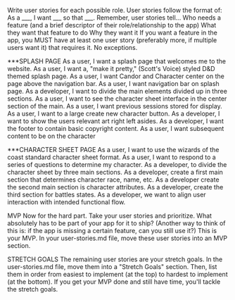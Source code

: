 Write user stories for each possible role. User stories follow the format of: As a ___, I want ___ so that ___. Remember, user stories tell...
Who needs a feature (and a brief descriptor of their role/relationship to the app)
What they want that feature to do
Why they want it
If you want a feature in the app, you MUST have at least one user story (preferably more, if multiple users want it) that requires it. No exceptions.

***SPLASH PAGE
As a user, I want a splash page that welcomes me to the website.
As a user, I want a, "make it pretty," (Scott's Voice) styled D&D themed splash page.
As a user, I want Candor and Character center on the page above the navigation bar.
As a user, I want navigation bar on splash page.
As a developer, I want to divide the main elements divided up in three sections.
As a user, I want to see the character sheet interface in the center section of the main.
As a user, I want previous sessions stored for display.
As a user, I want to a large create new character button.
As a developer, I want to show the users relevant art right left asides.
As a developer, I want the footer to contain basic copyright content. 
As a user, I want subsequent content to be on the character

***CHARACTER SHEET PAGE
As a user, I want to use the wizards of the coast standard character sheet format.
As a user, I want to respond to a series of questions to determine my character.
As a developer, to divide the character sheet by three main sections.
As a developer, create a first main section that determines character race, name, etc.
As a developer create the second main section is character attributes.
As a developer, create the third section for battles states.
As a developer, we want to align user interaction with intended functional flow.
 


MVP
Now for the hard part. Take your user stories and prioritize.
What absolutely has to be part of your app for it to ship? (Another way to think of this is: if the app is missing a certain feature, can you still use it?) This is your MVP. In your user-stories.md file, move these user stories into an MVP section.



STRETCH GOALS
The remaining user stories are your stretch goals. In the user-stories.md file, move them into a "Stretch Goals" section. Then, list them in order from easiest to implement (at the top) to hardest to implement (at the bottom). If you get your MVP done and still have time, you'll tackle the stretch goals.





